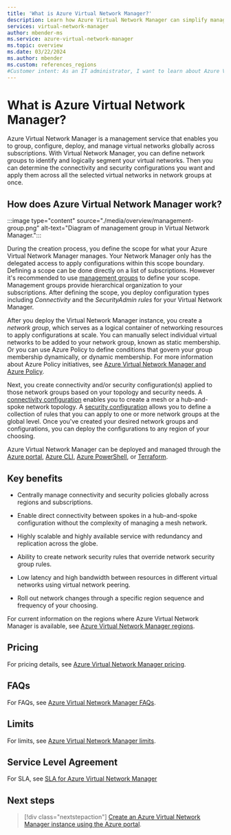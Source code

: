 ```yaml
---
title: 'What is Azure Virtual Network Manager?'
description: Learn how Azure Virtual Network Manager can simplify management and scalability of your virtual networks.
services: virtual-network-manager
author: mbender-ms
ms.service: azure-virtual-network-manager
ms.topic: overview
ms.date: 03/22/2024
ms.author: mbender
ms.custom: references_regions
#Customer intent: As an IT administrator, I want to learn about Azure Virtual Network Manager and what I can use it for.
---
```


# What is Azure Virtual Network Manager?

Azure Virtual Network Manager is a management service that enables you to group, configure, deploy, and manage virtual networks globally across subscriptions. With Virtual Network Manager, you can define network groups to identify and logically segment your virtual networks. Then you can determine the connectivity and security configurations you want and apply them across all the selected virtual networks in network groups at once.

## How does Azure Virtual Network Manager work?

:::image type="content" source="./media/overview/management-group.png" alt-text="Diagram of management group in Virtual Network Manager.":::

During the creation process, you define the scope for what your Azure Virtual Network Manager manages. Your Network Manager only has the delegated access to apply configurations within this scope boundary. Defining a scope can be done directly on a list of subscriptions. However it's recommended to use [management groups](../governance/management-groups/overview.md) to define your scope. Management groups provide hierarchical organization to your subscriptions. After defining the scope, you deploy configuration types including *Connectivity* and the *SecurityAdmin rules* for your Virtual Network Manager.

After you deploy the Virtual Network Manager instance, you create a *network group*, which serves as a logical container of networking resources to apply configurations at scale. You can manually select individual virtual networks to be added to your network group, known as static membership. Or you can use Azure Policy to define conditions that govern your group membership dynamically, or dynamic membership. For more information about Azure Policy initiatives, see [Azure Virtual Network Manager and Azure Policy](concept-network-groups.md#network-groups-and-azure-policy).  

Next, you create connectivity and/or security configuration(s) applied to those network groups based on your topology and security needs. A [connectivity configuration](concept-connectivity-configuration.md) enables you to create a mesh or a hub-and-spoke network topology. A [security configuration](concept-security-admins.md) allows you to define a collection of rules that you can apply to one or more network groups at the global level. Once you've created your desired network groups and configurations, you can deploy the configurations to any region of your choosing.

Azure Virtual Network Manager can be deployed and managed through the [Azure portal](./create-virtual-network-manager-portal.md), [Azure CLI](./create-virtual-network-manager-cli.md), [Azure PowerShell](./create-virtual-network-manager-powershell.md), or [Terraform](./create-virtual-network-manager-terraform.md).

## Key benefits

- Centrally manage connectivity and security policies globally across regions and subscriptions.

- Enable direct connectivity between spokes in a hub-and-spoke configuration without the complexity of managing a mesh network.

- Highly scalable and highly available service with redundancy and replication across the globe.

- Ability to create network security rules that override network security group rules.

- Low latency and high bandwidth between resources in different virtual networks using virtual network peering.

- Roll out network changes through a specific region sequence and frequency of your choosing.

For current information on the regions where Azure Virtual Network Manager is available, see [Azure Virtual Network Manager regions](https://azure.microsoft.com/explore/global-infrastructure/products-by-region/?products=virtual-network-manager).

## Pricing   
For pricing details, see [Azure Virtual Network Manager pricing](https://azure.microsoft.com/pricing/details/virtual-network-manager/).
 
## FAQs  
For FAQs, see [Azure Virtual Network Manager FAQs](faq.md).
 
## Limits  
For limits, see [Azure Virtual Network Manager limits](faq.md#what-are-the-service-limitations-of-azure-virtual-network-manager).

## Service Level Agreement
For SLA, see [SLA for Azure Virtual Network Manager](https://www.microsoft.com/licensing/docs/view/Service-Level-Agreements-SLA-for-Online-Services?lang=1)

## Next steps

> [!div class="nextstepaction"]
> [Create an Azure Virtual Network Manager instance using the Azure portal](create-virtual-network-manager-portal.md).
